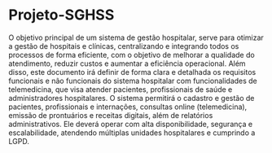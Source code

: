 ﻿# Projeto-SGHSS
O objetivo principal de um sistema de gestão hospitalar, serve para otimizar a gestão de hospitais e clínicas, centralizando e integrando todos os processos de forma eficiente, com o objetivo de melhorar a qualidade do atendimento, reduzir custos e aumentar a eficiência operacional.
Além disso, este documento irá definir de forma clara e detalhada os requisitos funcionais e não funcionais do sistema hospitalar com funcionalidades de telemedicina, que visa atender pacientes, profissionais de saúde e administradores hospitalares.
O sistema permitirá o cadastro e gestão de pacientes, profissionais e internações, consultas online (telemedicina), emissão de prontuários e receitas digitais, além de relatórios administrativos. Ele deverá operar com alta disponibilidade, segurança e escalabilidade, atendendo múltiplas unidades hospitalares e cumprindo a LGPD.
